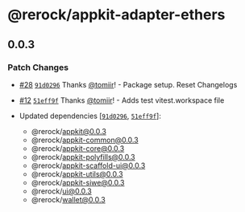 # @rerock/appkit-adapter-ethers

## 0.0.3

### Patch Changes

- [#28](https://github.com/WalletConnect/shadow-appkit/pull/28) [`91d0296`](https://github.com/WalletConnect/shadow-appkit/commit/91d02963cbe3c2d06b74801b519ce23dd30ff797) Thanks [@tomiir](https://github.com/tomiir)! - Package setup. Reset Changelogs

- [#12](https://github.com/WalletConnect/shadow-appkit/pull/12) [`51eff9f`](https://github.com/WalletConnect/shadow-appkit/commit/51eff9f82c296b0ba2b5ab33af92a1fa54a77f7a) Thanks [@tomiir](https://github.com/tomiir)! - Adds test vitest.workspace file

- Updated dependencies [[`91d0296`](https://github.com/WalletConnect/shadow-appkit/commit/91d02963cbe3c2d06b74801b519ce23dd30ff797), [`51eff9f`](https://github.com/WalletConnect/shadow-appkit/commit/51eff9f82c296b0ba2b5ab33af92a1fa54a77f7a)]:
  - @rerock/appkit@0.0.3
  - @rerock/appkit-common@0.0.3
  - @rerock/appkit-core@0.0.3
  - @rerock/appkit-polyfills@0.0.3
  - @rerock/appkit-scaffold-ui@0.0.3
  - @rerock/appkit-utils@0.0.3
  - @rerock/appkit-siwe@0.0.3
  - @rerock/ui@0.0.3
  - @rerock/wallet@0.0.3
